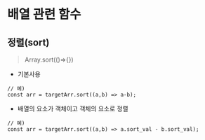 # 배열 관련 함수
## 정렬(sort)
> Array.sort(()=>{})

- 기본사용
```
// 예)
const arr = targetArr.sort((a,b) => a-b);
```

- 배열의 요소가 객체이고 객체의 요소로 정렬
```
// 예)
const arr = targetArr.sort((a,b) => a.sort_val - b.sort_val);
```
 
